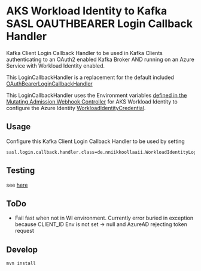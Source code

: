 # AKS Workload Identity to Kafka SASL OAUTHBEARER Login Callback Handler

Kafka Client Login Callback Handler to be used in Kafka Clients authenticating to an OAuth2 enabled Kafka Broker AND running on an Azure Service with Workload Identity enabled.

This LoginCallbackHandler is a replacement for the default included [OAuthBearerLoginCallbackHandler](https://github.com/apache/kafka/blob/trunk/clients/src/main/java/org/apache/kafka/common/security/oauthbearer/OAuthBearerLoginCallbackHandler.java)

This LoginCallbackHandler uses the Environment variables [defined in the Mutating Admission Webhook Controller](https://azure.github.io/azure-workload-identity/docs/installation/mutating-admission-webhook.html) for AKS Workload Identity to configure the Azure Identity [WorkloadIdentityCredential](https://github.com/Azure/azure-sdk-for-java/blob/main/sdk/identity/azure-identity/src/main/java/com/azure/identity/WorkloadIdentityCredential.java).


## Usage

Configure this Kafka Client Login Callback Handler to be used by setting

```
sasl.login.callback.handler.class=de.nniikkoollaaii.WorkloadIdentityLoginCallbackHandler
```



## Testing 

see [here](./e2e/readme.md)

## ToDo

- Fail fast when not in WI environment. Currently error buried in exception because CLIENT_ID Env is not set -> null and AzureAD rejecting token request


## Develop

    mvn install
